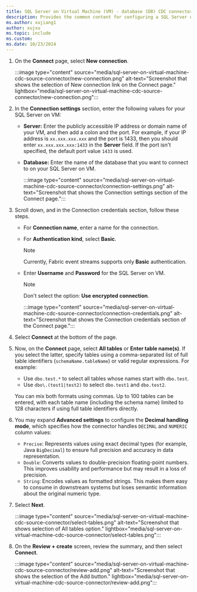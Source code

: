 ```yaml
---
title: SQL Server on Virtual Machine (VM) - database (DB) CDC connector for Fabric event streams
description: Provides the common content for configuring a SQL Server on a Virtual Machine - database Change Data Capture (CDC) connector for Fabric event streams and Real-Time hub. 
ms.author: xujiang1
author: xujxu
ms.topic: include
ms.custom:
ms.date: 10/23/2024
---
```


1. On the **Connect** page, select **New connection**.

    :::image type="content" source="media/sql-server-on-virtual-machine-cdc-source-connector/new-connection.png" alt-text="Screenshot that shows the selection of New connection link on the Connect page." lightbox="media/sql-server-on-virtual-machine-cdc-source-connector/new-connection.png":::    
1. In the **Connection settings** section, enter the following values for your SQL Server on VM:
    - **Server:** Enter the publicly accessible IP address or domain name of your VM, and then add a colon and the port. For example, if your IP address is `xx.xxx.xxx.xxx` and the port is 1433, then you should enter `xx.xxx.xxx.xxx:1433` in the **Server** field. If the port isn't specified, the default port value `1433` is used.
    - **Database:** Enter the name of the database that you want to connect to on your SQL Server on VM.
   
        :::image type="content" source="media/sql-server-on-virtual-machine-cdc-source-connector/connection-settings.png" alt-text="Screenshot that shows the Connection settings section of the Connect page.":::        
1. Scroll down, and in the Connection credentials section, follow these steps.
    - For **Connection name**, enter a name for the connection.
    - For **Authentication kind**, select **Basic**.
    
        > [!NOTE]
        > Currently, Fabric event streams supports only **Basic** authentication.
    - Enter **Username** and **Password** for the SQL Server on VM.

        > [!NOTE]
        > Don't select the option: **Use encrypted connection**. 

        :::image type="content" source="media/sql-server-on-virtual-machine-cdc-source-connector/connection-credentials.png" alt-text="Screenshot that shows the Connection credentials section of the Connect page."::: 
1. Select **Connect** at the bottom of the page.
1. Now, on the **Connect** page, select **All tables** or **Enter table name(s)**. If you select the latter, specify tables using a comma-separated list of full table identifiers (`schemaName.tableName`) or valid regular expressions. For example:  

    - Use `dbo.test.*` to select all tables whose names start with `dbo.test`.  
    - Use `dbo\.(test1|test2)` to select `dbo.test1` and `dbo.test2`.  

    You can mix both formats using commas. Up to 100 tables can be entered, with each table name (including the schema name) limited to 128 characters if using full table identifiers directly.
1. You may expand **Advanced settings** to configure the **Decimal handling mode**, which specifies how the connector handles `DECIMAL` and `NUMERIC` column values:

      - `Precise`: Represents values using exact decimal types (for example, Java `BigDecimal`) to ensure full precision and accuracy in data representation.
      - `Double`: Converts values to double-precision floating-point numbers. This improves usability and performance but may result in a loss of precision.
      - `String`: Encodes values as formatted strings. This makes them easy to consume in downstream systems but loses semantic information about the original numeric type.
1. Select **Next**.

    :::image type="content" source="media/sql-server-on-virtual-machine-cdc-source-connector/select-tables.png" alt-text="Screenshot that shows selection of All tables option." lightbox="media/sql-server-on-virtual-machine-cdc-source-connector/select-tables.png"::: 
1. On the **Review + create** screen, review the summary, and then select **Connect**.

    :::image type="content" source="media/sql-server-on-virtual-machine-cdc-source-connector/review-add.png" alt-text="Screenshot that shows the selection of the Add button." lightbox="media/sql-server-on-virtual-machine-cdc-source-connector/review-add.png"::: 
